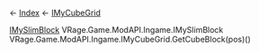 ← [Index](Api-Index) ← [IMyCubeGrid](VRage.Game.ModAPI.Ingame.IMyCubeGrid)

[IMySlimBlock](VRage.Game.ModAPI.Ingame.IMySlimBlock) VRage.Game.ModAPI.Ingame.IMySlimBlock VRage.Game.ModAPI.Ingame.IMyCubeGrid.GetCubeBlock(pos)()